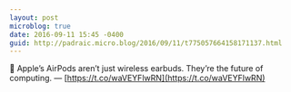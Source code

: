 ```yaml
---
layout: post
microblog: true
date: 2016-09-11 15:45 -0400
guid: http://padraic.micro.blog/2016/09/11/t775057664158171137.html
---
```

🔗 Apple’s AirPods aren’t just wireless earbuds. They’re the future of computing. — [https://t.co/waVEYFlwRN](https://t.co/waVEYFlwRN)
